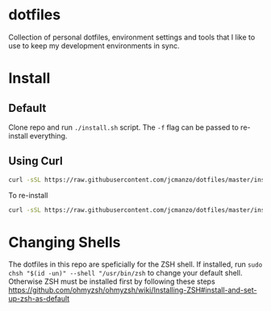# dotfiles

Collection of personal dotfiles, environment settings and tools that I like to use to keep my development environments in sync.

# Install

## Default

Clone repo and run `./install.sh` script. The `-f` flag can be passed to re-install everything.

## Using Curl

```bash
curl -sSL https://raw.githubusercontent.com/jcmanzo/dotfiles/master/install.sh | bash
```

To re-install

```bash
curl -sSL https://raw.githubusercontent.com/jcmanzo/dotfiles/master/install.sh | bash -s -- -f
```

# Changing Shells

The dotfiles in this repo are speficially for the ZSH shell. If installed, run `sudo chsh "$(id -un)" --shell "/usr/bin/zsh` to change your default shell. Otherwise ZSH must be installed first by following these steps https://github.com/ohmyzsh/ohmyzsh/wiki/Installing-ZSH#install-and-set-up-zsh-as-default
